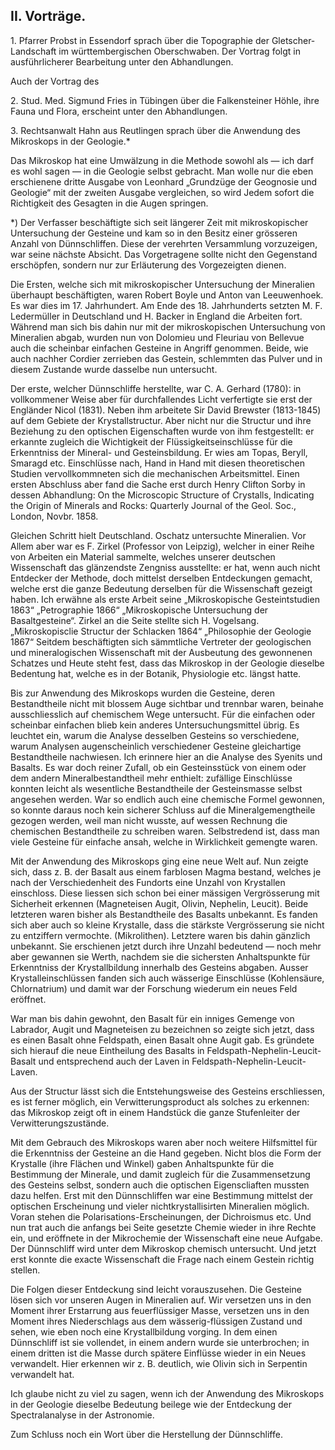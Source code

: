 ## II. Vorträge.

1\. Pfarrer Probst in Essendorf sprach über die Topographie der Gletscher-Landschaft im württembergischen Oberschwaben. Der Vortrag folgt in ausführlicherer Bearbeitung unter den Abhandlungen.

Auch der Vortrag des

2\. Stud. Med. Sigmund Fries in Tübingen über die Falkensteiner Höhle, ihre Fauna und Flora, erscheint unter den Abhandlungen.

3\. Rechtsanwalt Hahn aus Reutlingen sprach über die Anwendung des Mikroskops in der Geologie.*

Das Mikroskop hat eine Umwälzung in die Methode sowohl als — ich darf es wohl sagen — in die Geologie selbst gebracht. Man wolle nur die eben erschienene dritte Ausgabe von Leonhard „Grundzüge der Geognosie und Geologie“ mit der zweiten Ausgabe vergleichen, so wird Jedem sofort die Richtigkeit des Gesagten in die Augen springen.

*) Der Verfasser beschäftigte sich seit längerer Zeit mit mikroskopischer Untersuchung der Gesteine und kam so in den Besitz einer grösseren Anzahl von Dünnschliffen. Diese der verehrten Versammlung vorzuzeigen, war seine nächste Absicht. Das Vorgetragene sollte nicht den Gegenstand erschöpfen, sondern nur zur Erläuterung des Vorgezeigten dienen.

Die Ersten, welche sich mit mikroskopischer Untersuchung der Mineralien überhaupt beschäftigten, waren Robert Boyle und Anton van Leeuwenhoek. Es war dies im 17. Jahrhundert. Am Ende des 18. Jahrhunderts setzten M. F. Ledermüller in Deutschland und H. Backer in England die Arbeiten fort. Während man sich bis dahin nur mit der mikroskopischen Untersuchung von Mineralien abgab, wurden nun von Dolomieu und Fleuriau von Bellevue auch die scheinbar einfachen Gesteine in Angriff genommen. Beide, wie auch nachher Cordier zerrieben das Gestein, schlemmten das Pulver und in diesem Zustande wurde dasselbe nun untersucht.

Der erste, welcher Dünnschliffe herstellte, war C. A. Gerhard (1780): in vollkommener Weise aber für durchfallendes Licht verfertigte sie erst der Engländer Nicol (1831). Neben ihm arbeitete Sir David Brewster (1813-1845) auf dem Gebiete der Krystallstructur. Aber nicht nur die Structur und ihre Beziehung zu den optischen Eigenschaften wurde von ihm festgestellt: er erkannte zugleich die Wichtigkeit der Flüssigkeitseinschlüsse für die Erkenntniss der Mineral- und Gesteinsbildung. Er wies am Topas, Beryll, Smaragd etc. Einschlüsse nach, Hand in Hand mit diesen theoretischen Studien vervollkommneten sich die mechanischen Arbeitsmittel. Einen ersten Abschluss aber fand die Sache erst durch Henry Clifton Sorby in dessen Abhandlung: On the Microscopic Structure of Crystalls, Indicating the Origin of Minerals and Rocks: Quarterly Journal of the Geol. Soc., London, Novbr. 1858.

Gleichen Schritt hielt Deutschland. Oschatz untersuchte Mineralien. Vor Allem aber war es F. Zirkel (Professor von Leipzig), welcher in einer Reihe von Arbeiten ein Material sammelte, welches unserer deutschen Wissenschaft das glänzendste Zengniss ausstellte: er hat, wenn auch nicht Entdecker der Methode, doch mittelst derselben Entdeckungen gemacht, welche erst die ganze Bedeutung derselben für die Wissenschaft gezeigt haben. Ich erwähne als erste Arbeit seine „Mikroskopische Gesteintstudien 1863“ „Petrographie 1866“ „Mikroskopische Untersuchung der Basaltgesteine“. Zirkel an die Seite stellte sich H. Vogelsang. „Mikroskopisclie Structur der Schlacken 1864“ „Philosophie der Geologie 1867“ Seitdem beschäftigten sich sämmtliche Vertreter der geologischen und mineralogischen Wissenschaft mit der Ausbeutung des gewonnenen Schatzes und Heute steht fest, dass das Mikroskop in der Geologie dieselbe Bedentung hat, welche es in der Botanik, Physiologie etc. längst hatte.

Bis zur Anwendung des Mikroskops wurden die Gesteine, deren Bestandtheile nicht mit blossem Auge sichtbar und trennbar waren, beinahe ausschliesslich auf chemischem Wege untersucht. Für die einfachen oder scheinbar einfachen blieb kein anderes Untersuchungsmittel übrig. Es leuchtet ein, warum die Analyse desselben Gesteins so verschiedene, warum Analysen augenscheinlich verschiedener Gesteine gleichartige Bestandtheile nachwiesen. Ich erinnere hier an die Analyse des Syenits und Basalts. Es war doch reiner Zufall, ob ein Gesteinsstück von einem oder dem andern Mineralbestandtheil mehr enthielt: zufällige Einschlüsse konnten leicht als wesentliche Bestandtheile der Gesteinsmasse selbst angesehen werden. War so endlich auch eine chemische Formel gewonnen, so konnte daraus noch kein sicherer Schluss auf die Mineralgemengtheile gezogen werden, weil man nicht wusste, auf wessen Rechnung die chemischen Bestandtheile zu schreiben waren. Selbstredend ist, dass man viele Gesteine für einfache ansah, welche in Wirklichkeit gemengte waren.

Mit der Anwendung des Mikroskops ging eine neue Welt auf. Nun zeigte sich, dass z. B. der Basalt aus einem farblosen Magma bestand, welches je nach der Verschiedenheit des Fundorts eine Unzahl von Krystallen einschloss. Diese liessen sich schon bei einer mässigen Vergrösserung mit Sicherheit erkennen (Magneteisen Augit, Olivin, Nephelin, Leucit). Beide letzteren waren bisher als Bestandtheile des Basalts unbekannt. Es fanden sich aber auch so kleine Krystalle, dass die stärkste Vergrösserung sie nicht zu entziffern vermochte. (Mikrolithen). Letztere waren bis dahin gänzlich unbekannt. Sie erschienen jetzt durch ihre Unzahl bedeutend — noch mehr aber gewannen sie Werth, nachdem sie die sichersten Anhaltspunkte für Erkenntniss der Krystallbildung innerhalb des Gesteins abgaben. Ausser Krystalleinschlüssen fanden sich auch wässerige Einschlüsse (Kohlensäure, Chlornatrium) und damit war der Forschung wiederum ein neues Feld eröffnet.

War man bis dahin gewohnt, den Basalt für ein inniges Gemenge von Labrador, Augit und Magneteisen zu bezeichnen so zeigte sich jetzt, dass es einen Basalt ohne Feldspath, einen Basalt ohne Augit gab. Es gründete sich hierauf die neue Eintheilung des Basalts in Feldspath-Nephelin-Leucit-Basalt und entsprechend auch der Laven in Feldspath-Nephelin-Leucit-Laven.

Aus der Structur lässt sich die Entstehungsweise des Gesteins erschliessen, es ist ferner möglich, ein Verwitterungsproduct als solches zu erkennen: das Mikroskop zeigt oft in einem Handstück die ganze Stufenleiter der Verwitterungszustände.

Mit dem Gebrauch des Mikroskops waren aber noch weitere Hilfsmittel für die Erkenntniss der Gesteine an die Hand gegeben. Nicht blos die Form der Krystalle (ihre Flächen und Winkel) gaben Anhaltspunkte für die Bestimmung der Minerale, und damit zugleich für die Zusammensetzung des Gesteins selbst, sondern auch die optischen Eigenscliaften mussten dazu helfen. Erst mit den Dünnschliffen war eine Bestimmung mittelst der optischen Erscheinung und vieler nichtkrystallisirten Mineralien möglich. Voran stehen die Polarisations-Erscheinungen, der Dichroismus etc. Und nun trat auch die anfangs bei Seite gesetzte Chemie wieder in ihre Rechte ein, und eröffnete in der Mikrochemie der Wissenschaft eine neue Aufgabe. Der Dünnschliff wird unter dem Mikroskop chemisch untersucht. Und jetzt erst konnte die exacte Wissenschaft die Frage nach einem Gestein richtig stellen.

Die Folgen dieser Entdeckung sind leicht vorauszusehen. Die Gesteine lösen sich vor unseren Augen in Mineralien auf. Wir versetzen uns in den Moment ihrer Erstarrung aus feuerflüssiger Masse, versetzen uns in den Moment ihres Niederschlags aus dem wässerig-flüssigen Zustand und sehen, wie eben noch eine Krystallbildung vorging. In dem einen Dünnschliff ist sie vollendet, in einem andern wurde sie unterbrochen; in einem dritten ist die Masse durch spätere Einflüsse wieder in ein Neues verwandelt. Hier erkennen wir z. B. deutlich, wie Olivin sich in Serpentin verwandelt hat.

Ich glaube nicht zu viel zu sagen, wenn ich der Anwendung des Mikroskops in der Geologie dieselbe Bedeutung beilege wie der Entdeckung der Spectralanalyse in der Astronomie.

Zum Schluss noch ein Wort über die Herstellung der Dünnschliffe.
